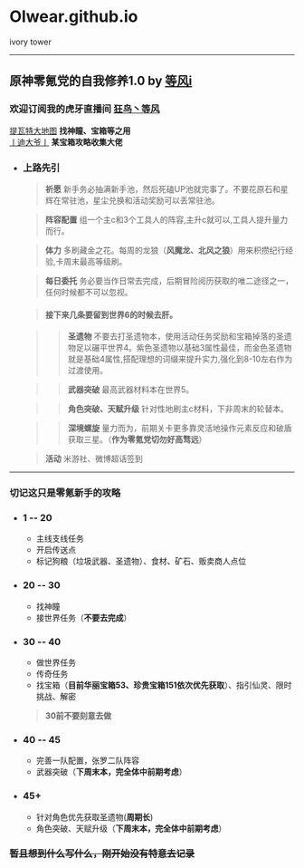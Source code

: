 # Olwear.github.io
ivory tower

****

## 原神零氪党的自我修养1.0 by [等风i](https://bbs.mihoyo.com/ys/accountCenter/postList?id=185349014)
### 欢迎订阅我的虎牙直播间 [狂鸟丶等风](https://www.huya.com/orlove)
[提瓦特大地图](https://bbs.mihoyo.com/ys/obc/content/1060/detail?bbs_presentation_style=no_header) **找神瞳、宝箱等之用**  
[丨迪大爷丨](https://bbs.mihoyo.com/ys/accountCenter/postList?id=162661361 "丨迪大爷丨") **某宝箱攻略收集大佬**
* ### 上路先引
	> **祈愿**
	> 新手务必抽满新手池，然后死磕UP池就完事了。不要花原石和星辉在常驻池，星尘兑换和活动奖励可以丢常驻池。

	> **阵容配置**
	组一个主c和3个工具人的阵容,主升c就可以,工具人提升量力而行。

	> **体力**
	多刷藏金之花。每周的龙狼（**风魔龙、北风之狼**）用来积攒纪行经验,卡周末最高等级刷。

	> **每日委托**
	务必要当作日常去完成，后期冒险阅历获取的唯二途径之一，任何时候都不可以忽视。

	> #### 接下来几条要留到世界6的时候去肝。

	> > **圣遗物**
	不要去打圣遗物本，使用活动任务奖励和宝箱掉落的圣遗物足以碾平世界4。紫色圣遗物以基础3属性最佳，而金色圣遗物就是基础4属性,搭配理想的词缀来提升实力,强化到8-10左右作为过渡使用。

	>> **武器突破**
	最高武器材料本在世界5。

	> > **角色突破、天赋升级**
	针对性地刷主c材料，下非周末的轮替本。

	> > **深境螺旋**
	量力而为，前期关卡更多靠灵活地操作元素反应和破盾获取三星。（**作为零氪党切勿好高骛远**）

	> **活动**
	米游社、微博超话签到

****

### 切记这只是零氪新手的攻略
* ### **1 -- 20**
	* 主线支线任务
	* 开启传送点
	* 标记狗粮（垃圾武器、圣遗物）、食材、矿石、贩卖商人点位
* ### **20 -- 30**
	* 找神瞳
	* 接世界任务（**不要去完成**）
* ### **30 -- 40**
	* 做世界任务
	* 传奇任务
	* 找宝箱（**目前华丽宝箱53、珍贵宝箱151依次优先获取**）、指引仙灵、限时挑战、解密
	> **30前不要刻意去做**
* ### **40 -- 45**
	+ 完善一队配置，张罗二队阵容
	+ 武器突破（**下周末本，完全体中前期考虑**）
* ### **45+**
	* 针对角色优先获取圣遗物(**周期长**)
	* 角色突破、天赋升级（**下周末本，完全体中前期考虑**）
### ~~暂且想到什么写什么，刚开始没有特意去记录~~
